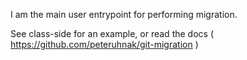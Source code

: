 I am the main user entrypoint for performing migration.

See class-side for an example, or read the docs ( https://github.com/peteruhnak/git-migration )